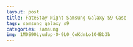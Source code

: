 ```yaml
---
layout: post
title: FateStay Night Samsung Galaxy S9 Case
tags: samsung galaxy s9
categories: samsung
img: 1M0S90iyudup-O-9L0_CoKdmLo1O4Bb3b
---
```

